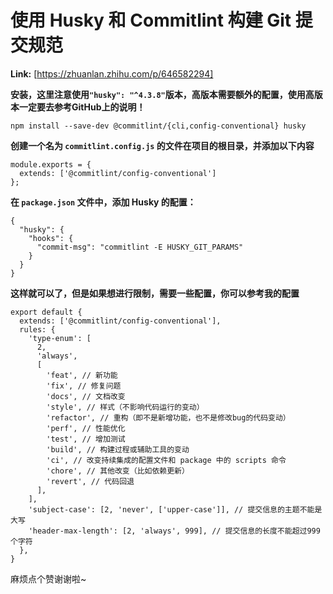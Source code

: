 # 使用 Husky 和 Commitlint 构建 Git 提交规范



 **Link:** [https://zhuanlan.zhihu.com/p/646582294]



**安装，这里注意使用`"husky": "^4.3.8"`版本，高版本需要额外的配置，使用高版本一定要去参考GitHub上的说明！** 

```
npm install --save-dev @commitlint/{cli,config-conventional} husky
```

**创建一个名为 `commitlint.config.js` 的文件在项目的根目录，并添加以下内容**

```
module.exports = {
  extends: ['@commitlint/config-conventional']
};
```

**在 `package.json` 文件中，添加 Husky 的配置：**

```
{
  "husky": {
    "hooks": {
      "commit-msg": "commitlint -E HUSKY_GIT_PARAMS"
    }
  }
}
```

**这样就可以了，但是如果想进行限制，需要一些配置，你可以参考我的配置**

```
export default {
  extends: ['@commitlint/config-conventional'],
  rules: {
    'type-enum': [
      2,
      'always',
      [
        'feat', // 新功能
        'fix', // 修复问题
        'docs', // 文档改变
        'style', // 样式（不影响代码运行的变动）
        'refactor', // 重构（即不是新增功能，也不是修改bug的代码变动）
        'perf', // 性能优化
        'test', // 增加测试
        'build', // 构建过程或辅助工具的变动
        'ci', // 改变持续集成的配置文件和 package 中的 scripts 命令
        'chore', // 其他改变（比如依赖更新）
        'revert', // 代码回退
      ],
    ],
    'subject-case': [2, 'never', ['upper-case']], // 提交信息的主题不能是大写
    'header-max-length': [2, 'always', 999], // 提交信息的长度不能超过999个字符
  },
}

```

麻烦点个赞谢谢啦~

